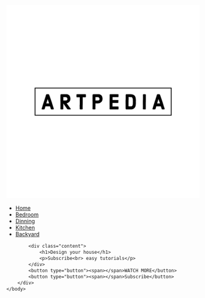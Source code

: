 <html>
    <head>
        <title>how to make website</title>
        <link rel="stylesheet" href="styles.css">
    </head>
    <body>
        <div class="banner">
            <div class="navbar">
                <img src="ARTpedia-logos_transparent.png" class="logo">
                <ul>
                    <li><a href="#">Home</a></li>
                    <li><a href="#">Bedroom</a></li>
                    <li><a href="#">Dinning</a></li>
                    <li><a href="#">Kitchen</a></li>
                    <li><a href="#">Backyard</a></li>    
                </ul>
            </div>
            
            <div class="content">
                <h1>Design your house</h1>
                <p>Subscribe<br> easy tutorials</p>
            </div> 
            <button type="button"><span></span>WATCH MORE</button>
            <button type="button"><span></span>Subscribe</button>
        </div>
    </body>
</html>
